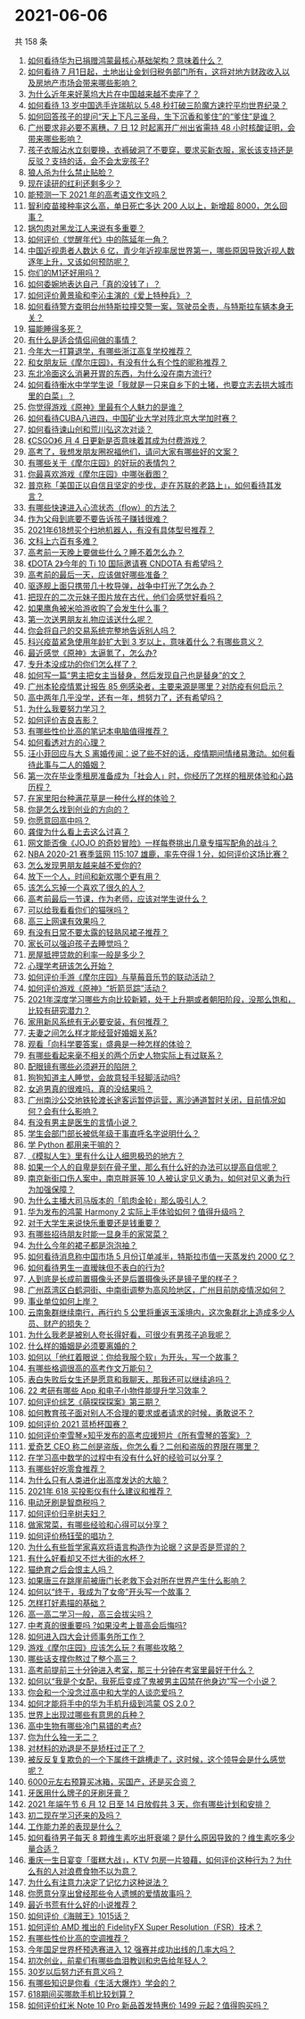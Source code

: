 # 2021-06-06

共 158 条

<!-- BEGIN -->
<!-- 最后更新时间 Sun Jun 06 2021 22:30:33 GMT+0800 (China Standard Time) -->

1. [如何看待华为已捐赠鸿蒙最核心基础架构？意味着什么？](https://www.zhihu.com/question/462892378)
2. [如何看待 7
   月1日起，土地出让金划归税务部门所有，这将对地方财政收入以及房地产市场会带来哪些影响？](https://www.zhihu.com/question/463323805)
3. [为什么近年来好莱坞大片在中国越来越不卖座了？](https://www.zhihu.com/question/268982964)
4. [如何看待 13 岁中国选手许瑞航以 5.48
   秒打破三阶魔方速拧平均世界纪录？](https://www.zhihu.com/question/463234557)
5. [如何回答孩子的提问“天上下凡三圣母，生下沉香和爹住”的“爹住”是谁？](https://www.zhihu.com/question/462277776)
6. [广州要求非必要不离穗，7 日 12 时起离开广州出省需持 48
   小时核酸证明，会带来哪些影响？](https://www.zhihu.com/question/463430613)
7. [孩子衣服沾水立刻要换，衣裤破洞了不要穿，要求买新衣服，家长该支持还是反驳？支持的话，会不会太宠孩子?](https://www.zhihu.com/question/459542600)
8. [狼人杀为什么禁止贴脸？](https://www.zhihu.com/question/462970840)
9. [现在读研的红利还剩多少？](https://www.zhihu.com/question/456374240)
10. [能预测一下 2021 年的高考语文作文吗？](https://www.zhihu.com/question/451864903)
11. [智利疫苗接种率这么高，单日死亡多达 200 人以上，新增超
    8000，怎么回事？](https://www.zhihu.com/question/463115629)
12. [锅包肉对黑龙江人来说有多重要？](https://www.zhihu.com/question/462784342)
13. [如何评价《觉醒年代》中的陈延年一角？](https://www.zhihu.com/question/447307733)
14. [中国近视患者人数达 6
    亿，青少年近视率居世界第一，哪些原因导致近视人数逐年上升，又该如何预防呢？](https://www.zhihu.com/question/463403309)
15. [你们的M1还好用吗？](https://www.zhihu.com/question/447835410)
16. [如何委婉地表达自己「真的没钱了」？](https://www.zhihu.com/question/462984155)
17. [如何评价黄景瑜和李沁主演的《爱上特种兵》？](https://www.zhihu.com/question/462601125)
18. [如何看待警方查明台州特斯拉撞交警一案，驾驶员全责，与特斯拉车辆本身无关？](https://www.zhihu.com/question/463484326)
19. [猫能睡得多死？](https://www.zhihu.com/question/462536806)
20. [有什么是适合情侣间做的事情？](https://www.zhihu.com/question/23415480)
21. [今年大一打算退学，有哪些浙江高复学校推荐？](https://www.zhihu.com/question/58522765)
22. [和女朋友玩《摩尔庄园》，有没有什么有个性的昵称推荐？](https://www.zhihu.com/question/462814720)
23. [东北冷面这么消暑开胃的东西，为什么没在南方流行?](https://www.zhihu.com/question/462700732)
24. [如何看待衡水中学学生说「我就是一只来自乡下的土猪，也要立志去拱大城市里的白菜」？](https://www.zhihu.com/question/462345321)
25. [你觉得游戏《原神》里最有个人魅力的是谁？](https://www.zhihu.com/question/462388527)
26. [如何看待CUBA八进四，中国矿业大学对阵北京大学加时赛？](https://www.zhihu.com/question/463306896)
27. [如何看待谏山创和荒川弘这次对谈？](https://www.zhihu.com/question/463257259)
28. [《CSGO》6 月 4 日更新是否意味着其成为付费游戏？](https://www.zhihu.com/question/463103636)
29. [高考了，我想发朋友圈祝福他们，请问大家有哪些好的文案？](https://www.zhihu.com/question/405298026)
30. [有哪些关于《摩尔庄园》的好玩的表情包？](https://www.zhihu.com/question/462564869)
31. [你最喜欢游戏《摩尔庄园》中哪张截图？](https://www.zhihu.com/question/462564850)
32. [普京称「美国正以自信且坚定的步伐，走在苏联的老路上」，如何看待其发言？](https://www.zhihu.com/question/463282858)
33. [有哪些快速进入心流状态（flow）的方法？](https://www.zhihu.com/question/20992764)
34. [作为父母到底要不要告诉孩子赚钱很难？](https://www.zhihu.com/question/461239979)
35. [2021年618想买个扫地机器人，有没有具体型号推荐？](https://www.zhihu.com/question/397698378)
36. [文科上六百有多难？](https://www.zhihu.com/question/350905229)
37. [高考前一天晚上要做些什么？睡不着怎么办？](https://www.zhihu.com/question/458722775)
38. [《DOTA 2》今年的 Ti 10 国际邀请赛 CNDOTA
    有希望吗？](https://www.zhihu.com/question/459216552)
39. [高考前的最后一天，应该做好哪些准备？](https://www.zhihu.com/question/463408596)
40. [驱逐舰上面只携带几十枚导弹，战争中打光了怎么办？](https://www.zhihu.com/question/39027069)
41. [把现在的二次元妹子图片放在古代，他们会感觉好看吗？](https://www.zhihu.com/question/462903907)
42. [如果鹰角被米哈游收购了会发生什么事？](https://www.zhihu.com/question/462537017)
43. [第一次送男朋友礼物应该送什么呢？](https://www.zhihu.com/question/320207842)
44. [你会将自己的交易系统完整地告诉别人吗？](https://www.zhihu.com/question/462350634)
45. [科兴疫苗紧急使用年龄扩大到 3 岁以上，意味着什么？有哪些意义？](https://www.zhihu.com/question/463239638)
46. [最近感觉《原神》太逼氪了，怎么办?](https://www.zhihu.com/question/463036805)
47. [专升本没成功的你们怎么样了？](https://www.zhihu.com/question/460210637)
48. [如何写一篇“男主把女主当替身，然后发现自己也是替身”的文？](https://www.zhihu.com/question/437395484)
49. [广州本轮疫情累计报告 85
    例感染者，主要来源是哪里？对防疫有何启示？](https://www.zhihu.com/question/463254288)
50. [高中两年几乎没学，还有一年，想努力了，还有希望吗？](https://www.zhihu.com/question/462084525)
51. [为什么我要努力学习？](https://www.zhihu.com/question/462192669)
52. [如何评价吉良吉影？](https://www.zhihu.com/question/23771796)
53. [有哪些性价比高的笔记本电脑值得推荐？](https://www.zhihu.com/question/322974536)
54. [如何看透对方的心理？](https://www.zhihu.com/question/455593731)
55. [汪小菲回应与大 S
    离婚传闻：说了些不好的话，疫情期间情绪易激动。如何看待此事与二人的婚姻？](https://www.zhihu.com/question/463252497)
56. [第一次在毕业季租房准备成为「社会人」时，你经历了怎样的租房体验和心路历程？](https://www.zhihu.com/question/461693068)
57. [在家里阳台种满花草是一种什么样的体验？](https://www.zhihu.com/question/461296029)
58. [你是怎么找到创业的方向的？](https://www.zhihu.com/question/25857988)
59. [你愿意回高中吗？](https://www.zhihu.com/question/453231661)
60. [龚俊为什么看上去这么讨喜？](https://www.zhihu.com/question/456646250)
61. [网文能否像《JOJO
    的奇妙冒险》一样每卷挑出几章专描写配角的战斗？](https://www.zhihu.com/question/463065863)
62. [NBA 2020-21 赛季篮网 115:107 雄鹿，率先夺得 1
    分，如何评价这场比赛？](https://www.zhihu.com/question/463395654)
63. [怎么发现男朋友越来越不爱你的?](https://www.zhihu.com/question/417775321)
64. [放下一个人，时间和新欢哪个更有用？](https://www.zhihu.com/question/462833975)
65. [该怎么忘掉一个喜欢了很久的人？](https://www.zhihu.com/question/461926101)
66. [高考前最后一节课，作为老师，应该对学生说什么？](https://www.zhihu.com/question/462695709)
67. [可以给我看看你们的猫咪吗？](https://www.zhihu.com/question/462824843)
68. [高三上网课有效果吗？](https://www.zhihu.com/question/309967841)
69. [有没有日常不要太露的轻熟风裙子推荐？](https://www.zhihu.com/question/323077384)
70. [家长可以强迫孩子去睡觉吗？](https://www.zhihu.com/question/463206973)
71. [房屋抵押贷款的利率一般是多少？](https://www.zhihu.com/question/387069469)
72. [心理学考研该怎么开始？](https://www.zhihu.com/question/455742815)
73. [如何评价手游《摩尔庄园》与草莓音乐节的联动活动？](https://www.zhihu.com/question/463139385)
74. [如何评价游戏《原神》“折箭觅踪”活动？](https://www.zhihu.com/question/461653474)
75. [2021年深度学习哪些方向比较新颖，处于上升期或者朝阳阶段，没那么饱和，比较有研究潜力？](https://www.zhihu.com/question/460500204)
76. [家用新风系统有无必要安装，有何推荐？](https://www.zhihu.com/question/28529319)
77. [夫妻之间怎么样才能经营好婚姻关系?](https://www.zhihu.com/question/349031552)
78. [观看「向科学要答案」盛典是一种怎样的体验？](https://www.zhihu.com/question/463277854)
79. [有哪些看起来毫不相关的两个历史人物实际上有过联系？](https://www.zhihu.com/question/392281921)
80. [配眼镜有哪些必须避开的陷阱？](https://www.zhihu.com/question/20123451)
81. [狗狗知道主人睡觉，会故意轻手轻脚活动吗?](https://www.zhihu.com/question/350491086)
82. [女追男真的很难吗，真的没结果吗？](https://www.zhihu.com/question/457364395)
83. [广州南沙公交地铁轮渡长途客运暂停运营，离沙通道暂时关闭，目前情况如何？会有什么影响？](https://www.zhihu.com/question/463278387)
84. [有没有男主是医生的言情小说？](https://www.zhihu.com/question/370530816)
85. [学生会部门部长被低年级干事直呼名字说明什么？](https://www.zhihu.com/question/21999602)
86. [学 Python 都用来干嘛的？](https://www.zhihu.com/question/34098079)
87. [《模拟人生》里有什么让人细思极恐的地方？](https://www.zhihu.com/question/264106033)
88. [如果一个人的自卑是刻在骨子里，那么有什么好的办法可以提高自信呢？](https://www.zhihu.com/question/461396765)
89. [南京新街口伤人案中，南京胖哥等 10
    人被认定见义勇为，如何对见义勇为行为加强保障？](https://www.zhihu.com/question/462770395)
90. [为什么主播大司马版本的「肌肉金轮」那么吸引人？](https://www.zhihu.com/question/461688762)
91. [华为发布的鸿蒙 Harmony 2
    实际上手体验如何？值得升级吗？](https://www.zhihu.com/question/458633364)
92. [对于大学生来说快乐重要还是钱重要？](https://www.zhihu.com/question/457081209)
93. [有哪些招待朋友时能一显身手的家常菜？](https://www.zhihu.com/question/28037354)
94. [为什么今年的裙子都是泡泡袖？](https://www.zhihu.com/question/397465205)
95. [如何看待消息称中国市场 5 月份订单减半，特斯拉市值一天蒸发约 2000
    亿？](https://www.zhihu.com/question/463066556)
96. [如何看待男生一直暧昧但不表白的行为?](https://www.zhihu.com/question/314211216)
97. [人到底是长成前置摄像头还是后置摄像头还是镜子里的样子？](https://www.zhihu.com/question/66063294)
98. [广州荔湾区白鹤洞街、中南街调整为高风险地区，广州目前防疫情况如何？](https://www.zhihu.com/question/462683954)
99. [事业单位如何上岸？](https://www.zhihu.com/question/345511835)
100. [云南象群继续南行，再行约 5
     公里将重返玉溪境内，这次象群北上造成多少人员、财产的损失？](https://www.zhihu.com/question/463102060)
101. [为什么我老是被别人夸长得好看，可很少有男孩子追我呢？](https://www.zhihu.com/question/319027663)
102. [什么样的婚姻是必须要离婚的？](https://www.zhihu.com/question/320021757)
103. [如何以「他红着眼说：你给我服个软」为开头，写一个故事？](https://www.zhihu.com/question/460697101)
104. [有哪些格调很高的高考作文万能句？](https://www.zhihu.com/question/265353821)
105. [表白失败后女生还是愿意和我聊天，那我还可以继续追吗？](https://www.zhihu.com/question/367730793)
106. [22 考研有哪些 App 和电子小物件能提升学习效率？](https://www.zhihu.com/question/462935512)
107. [如何评价综艺《萌探探探案》第三期？](https://www.zhihu.com/question/462341726)
108. [如何教育孩子面对别人不合理的要求或者请求的时候，勇敢说不？](https://www.zhihu.com/question/460662042)
109. [如何评价 2021 蓝桥杯国赛？](https://www.zhihu.com/question/463261567)
110. [如何评价李雪琴×知乎发布的高考应援短片《所有雪琴的答案》？](https://www.zhihu.com/question/463097533)
111. [爱奇艺 CEO
     称二创是盗版，你怎么看？二创和盗版的界限在哪里？](https://www.zhihu.com/question/463058796)
112. [在学习高中数学的过程中有没有什么好的经验可以分享？](https://www.zhihu.com/question/24681105)
113. [有哪些好吃零食推荐？](https://www.zhihu.com/question/453646089)
114. [为什么只有人类进化出高度发达的大脑？](https://www.zhihu.com/question/20323967)
115. [2021年 618 买投影仪有什么建议和推荐？](https://www.zhihu.com/question/458826447)
116. [电动牙刷是智商税吗？](https://www.zhihu.com/question/60799591)
117. [如何评价归辛树夫妇？](https://www.zhihu.com/question/296356537)
118. [做家常菜，有哪些经验和心得可以分享？](https://www.zhihu.com/question/19760437)
119. [如何评价杨钰莹的唱功？](https://www.zhihu.com/question/23503608)
120. [为什么有些哲学家喜欢将语言构造作为论据？这是否是荒谬的？](https://www.zhihu.com/question/456701631)
121. [有什么好看却又不烂大街的水杯？](https://www.zhihu.com/question/65459802)
122. [猫绝育之后会恨主人吗？](https://www.zhihu.com/question/420799616)
123. [如果唐三在跳崖前被唐门长老救下会对所在世界产生什么影响？](https://www.zhihu.com/question/461272805)
124. [如何以“终于，我成为了女帝”开头写一个故事？](https://www.zhihu.com/question/405355755)
125. [怎样打好素描的基础？](https://www.zhihu.com/question/26444779)
126. [高一高二学习一般，高三会拔尖吗？](https://www.zhihu.com/question/461416493)
127. [中考真的很重要吗 ?如果没考上普高会后悔吗?](https://www.zhihu.com/question/461082126)
128. [如何进入四大会计师事务所工作？](https://www.zhihu.com/question/310191544)
129. [游戏《摩尔庄园》应该怎么玩？有哪些攻略？](https://www.zhihu.com/question/371309327)
130. [哪些话支撑你熬过了整个高三？](https://www.zhihu.com/question/398139905)
131. [高考前提前三十分钟进入考室，那三十分钟在考室里最好干什么？](https://www.zhihu.com/question/438598661)
132. [如何以“我是个女配，我死后变成了鬼被男主囚禁在他身边”写一个小说？](https://www.zhihu.com/question/448069836)
133. [你会和一个没念过高中和大学的人谈恋爱吗？](https://www.zhihu.com/question/462293257)
134. [如何才能将手中的华为手机升级到鸿蒙 OS 2.0？](https://www.zhihu.com/question/436295623)
135. [世界上出现过哪些有意思的兵种？](https://www.zhihu.com/question/419256945)
136. [高中生物有哪些冷门易错的考点?](https://www.zhihu.com/question/447559813)
137. [你为什么独一无二？](https://www.zhihu.com/question/463105888)
138. [对材料的劝退是不是矫枉过正了？](https://www.zhihu.com/question/462787240)
139. [被反反复复欺负的一个下属终于跳槽走了，这时候，这个领导会是什么感觉呢？](https://www.zhihu.com/question/419717401)
140. [6000元左右预算买冰箱，买国产，还是买合资？](https://www.zhihu.com/question/427992113)
141. [牙医用什么牌子的牙刷牙膏？](https://www.zhihu.com/question/21064394)
142. [2021 年端午节 6 月 12 日至 14 日放假共 3
     天，你有哪些计划和安排？](https://www.zhihu.com/question/461518659)
143. [初二现在学习还来的及吗？](https://www.zhihu.com/question/460694660)
144. [工作能力差的表现是什么？](https://www.zhihu.com/question/272082217)
145. [如何看待男子每天 8
     颗维生素吃出肝衰竭？是什么原因导致的？维生素吃多少量合适？](https://www.zhihu.com/question/463004931)
146. [重庆一生日宴变「蛋糕大战」，KTV
     包房一片狼藉，如何评价这种行为？为什么有的人对浪费食物不以为意？](https://www.zhihu.com/question/463080691)
147. [为什么有注意力决定了记忆力这种说法？](https://www.zhihu.com/question/453067685)
148. [你愿意分享出曾经那些令人遗憾的爱情故事吗？](https://www.zhihu.com/question/461039473)
149. [最近书荒有什么好的小说推荐？](https://www.zhihu.com/question/454175132)
150. [如何评价《海贼王》1015话？](https://www.zhihu.com/question/463011991)
151. [如何评价 AMD 推出的 FidelityFX Super
     Resolution（FSR）技术？](https://www.zhihu.com/question/462609402)
152. [有哪些性价比高的空调推荐？](https://www.zhihu.com/question/393218413)
153. [今年国足世界杯预选赛进入 12 强赛并成功出线的几率大吗？](https://www.zhihu.com/question/458794320)
154. [初次创业，前辈们有哪些血泪教训和忠告给年轻人？](https://www.zhihu.com/question/456798060)
155. [30岁以后努力还有意义吗？](https://www.zhihu.com/question/461708777)
156. [有哪些知识是你看《生活大爆炸》学会的？](https://www.zhihu.com/question/321167011)
157. [618期间买哪款手机比较划算？](https://www.zhihu.com/question/463120125)
158. [如何评价红米 Note 10 Pro 新品首发特惠价 1499
     元起？值得购买吗？](https://www.zhihu.com/question/461503607)

<!-- END -->
